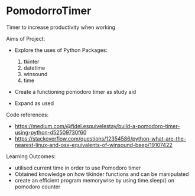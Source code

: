 # PomodorroTimer
Timer to increase productivity when working

Aims of Project:
- Explore the uses of Python Packages: 
  1. tkinter
  2. datetime
  3. winsound
  4. time

- Create a functioning pomodoro timer as study aid

- Expand as used

Code references:
- https://medium.com/@fidel.esquivelestay/build-a-pomodoro-timer-using-python-d52509730f60
- https://stackoverflow.com/questions/12354586/python-what-are-the-nearest-linux-and-osx-equivalents-of-winsound-beep/19107422

Learning Outcomes: 
- utilised current time in order to use Pomodoro timer
- Obtained knowledge on how tikinder functions and can be manipulated
- create an efficient program memorywise by using time.sleep() on pomodoro counter
